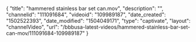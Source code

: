 {
    "title": "hammered stainless bar set can.mov",
    "description": "",
    "channelid": "111091684",
    "videoid": "109989187",
    "date_created": "1502522393",
    "date_modified": "1504049171",
    "type": "captivate",
    "layout": "channelVideo",
    "url": "\/bbbusa-latest-videos\/hammered-stainless-bar-set-can-mov\/111091684-109989187"
}
